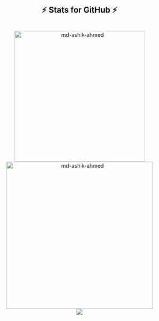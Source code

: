 

<h2 align="center">⚡ Stats for GitHub ⚡</h2>
<br>
<div align=center>
 <img width=347 src="https://github-readme-stats.vercel.app/api/top-langs?username=md-ashik-ahmed&show_icons=true&locale=en&layout=compact" alt="md-ashik-ahmed" />
<img width=390 src="https://github-readme-stats.vercel.app/api?username=md-ashik-ahmed&show_icons=true&locale=en" alt="md-ashik-ahmed" />    
<br/>
<img src="https://github-readme-streak-stats.herokuapp.com/?user=md-ashik-ahmed&show_icons=true&locale=en&layout=compact_border=true" />
</div>


